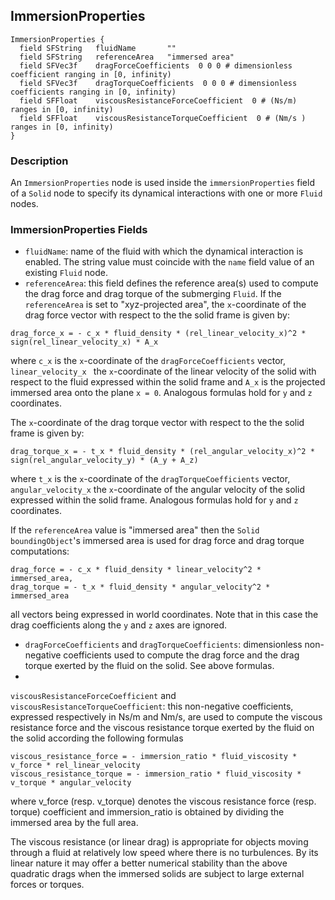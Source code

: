 ## ImmersionProperties


```
ImmersionProperties {
  field SFString   fluidName       ""
  field SFString   referenceArea   "immersed area"
  field SFVec3f    dragForceCoefficients  0 0 0 # dimensionless coefficient ranging in [0, infinity)
  field SFVec3f    dragTorqueCoefficients  0 0 0 # dimensionless coefficients ranging in [0, infinity)
  field SFFloat    viscousResistanceForceCoefficient  0 # (Ns/m) ranges in [0, infinity)
  field SFFloat    viscousResistanceTorqueCoefficient  0 # (Nm/s ) ranges in [0, infinity)
}
```

### Description

An `ImmersionProperties` node is used inside the `immersionProperties` field of
a `Solid` node to specify its dynamical interactions with one or more `Fluid`
nodes.

### ImmersionProperties Fields

- `fluidName`: name of the fluid with which the dynamical interaction is enabled. The string value must coincide with the `name` field value of an existing `Fluid` node.
- `referenceArea`: this field defines the reference area(s) used to compute the drag force and drag torque of the submerging `Fluid`.
If the `referenceArea` is set to "xyz-projected area", the `x`-coordinate of the drag force vector with respect to the the solid frame is given by:

```
drag_force_x = - c_x * fluid_density * (rel_linear_velocity_x)^2 * sign(rel_linear_velocity_x) * A_x
```

where `c_x` is the `x`-coordinate of the `dragForceCoefficients` vector,
`linear_velocity_x ` the `x`-coordinate of the linear velocity of the solid with respect to
the fluid expressed within the solid frame and `A_x` is the projected immersed area onto the plane
`x = 0`. Analogous formulas hold for `y` and `z` coordinates.

The `x`-coordinate of the drag torque vector with respect to the the solid frame is given by:

```
drag_torque_x = - t_x * fluid_density * (rel_angular_velocity_x)^2 * sign(rel_angular_velocity_y) * (A_y + A_z)
```

where `t_x` is the `x`-coordinate of the `dragTorqueCoefficients` vector,
`angular_velocity_x` the `x`-coordinate of the angular velocity of the solid expressed within
the solid frame. Analogous formulas hold for `y` and `z` coordinates.



If the `referenceArea` value is "immersed area" then the `Solid`
`boundingObject`'s immersed area is used for drag force and drag torque computations:

```
drag_force = - c_x * fluid_density * linear_velocity^2 * immersed_area,
drag_torque = - t_x * fluid_density * angular_velocity^2 * immersed_area
```

all vectors being expressed in world coordinates. Note that in this case the drag coefficients along the `y` and `z` axes
are ignored.



- `dragForceCoefficients` and `dragTorqueCoefficients`: dimensionless non-negative coefficients used to compute the drag force and the drag torque exerted by the fluid on the solid. See above formulas.
- 
`viscousResistanceForceCoefficient` and `viscousResistanceTorqueCoefficient`:
this non-negative coefficients, expressed respectively in Ns/m and Nm/s,
are used to compute the viscous resistance force and the viscous resistance torque exerted by the fluid on the solid according the following formulas

```
viscous_resistance_force = - immersion_ratio * fluid_viscosity * v_force * rel_linear_velocity
viscous_resistance_torque = - immersion_ratio * fluid_viscosity * v_torque * angular_velocity
```

where v\_force (resp. v\_torque) denotes the viscous resistance force (resp. torque) coefficient and immersion\_ratio is obtained
by dividing the immersed area by the full area.


The viscous resistance (or linear drag) is appropriate for objects moving through a fluid at relatively low speed where there is no turbulences. By its linear nature it may offer a better numerical stability than the above quadratic drags when the immersed solids are subject to large external forces or torques.

